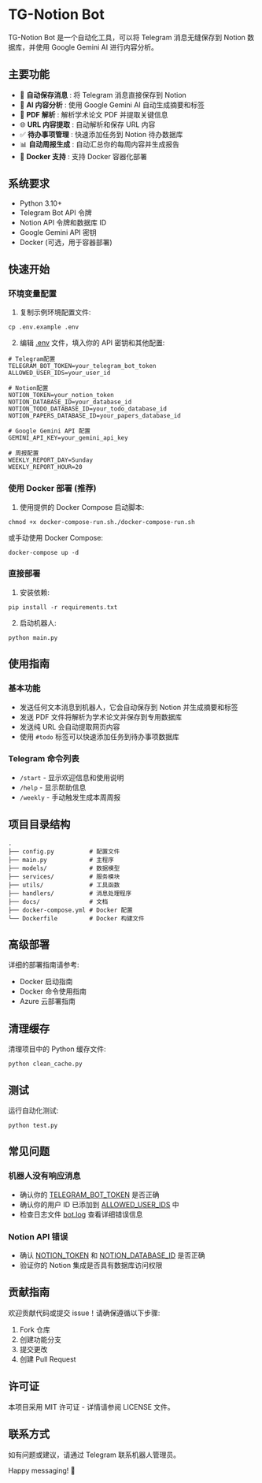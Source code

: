 # TG-Notion Bot

TG-Notion Bot 是一个自动化工具，可以将 Telegram 消息无缝保存到 Notion 数据库，并使用 Google Gemini AI 进行内容分析。

## 主要功能

* 🤖  **自动保存消息** : 将 Telegram 消息直接保存到 Notion
* 🧠  **AI 内容分析** : 使用 Google Gemini AI 自动生成摘要和标签
* 📄  **PDF 解析** : 解析学术论文 PDF 并提取关键信息
* 🌐  **URL 内容提取** : 自动解析和保存 URL 内容
* ✅  **待办事项管理** : 快速添加任务到 Notion 待办数据库
* 📊  **自动周报生成** : 自动汇总你的每周内容并生成报告
* 🐳  **Docker 支持** : 支持 Docker 容器化部署

## 系统要求

* Python 3.10+
* Telegram Bot API 令牌
* Notion API 令牌和数据库 ID
* Google Gemini API 密钥
* Docker (可选，用于容器部署)

## 快速开始

### 环境变量配置

1. 复制示例环境配置文件:

```
cp .env.example .env
```

2. 编辑 [.env](vscode-file://vscode-app/Applications/Visual%20Studio%20Code.app/Contents/Resources/app/out/vs/code/electron-sandbox/workbench/workbench.html) 文件，填入你的 API 密钥和其他配置:

```
# Telegram配置
TELEGRAM_BOT_TOKEN=your_telegram_bot_token
ALLOWED_USER_IDS=your_user_id

# Notion配置
NOTION_TOKEN=your_notion_token
NOTION_DATABASE_ID=your_database_id
NOTION_TODO_DATABASE_ID=your_todo_database_id
NOTION_PAPERS_DATABASE_ID=your_papers_database_id

# Google Gemini API 配置
GEMINI_API_KEY=your_gemini_api_key

# 周报配置
WEEKLY_REPORT_DAY=Sunday
WEEKLY_REPORT_HOUR=20
```

### 使用 Docker 部署 (推荐)

1. 使用提供的 Docker Compose 启动脚本:

```
chmod +x docker-compose-run.sh./docker-compose-run.sh
```


或手动使用 Docker Compose:

```
docker-compose up -d
```

### 直接部署

1. 安装依赖:

```
pip install -r requirements.txt
```

2. 启动机器人:

```
python main.py
```

## 使用指南

### 基本功能

* 发送任何文本消息到机器人，它会自动保存到 Notion 并生成摘要和标签
* 发送 PDF 文件将解析为学术论文并保存到专用数据库
* 发送纯 URL 会自动提取网页内容
* 使用 `#todo` 标签可以快速添加任务到待办事项数据库

### Telegram 命令列表

* `/start` - 显示欢迎信息和使用说明
* `/help` - 显示帮助信息
* `/weekly` - 手动触发生成本周周报

## 项目目录结构

```
.
├── config.py          # 配置文件
├── main.py            # 主程序
├── models/            # 数据模型
├── services/          # 服务模块
├── utils/             # 工具函数
├── handlers/          # 消息处理程序
├── docs/              # 文档
├── docker-compose.yml # Docker 配置
└── Dockerfile         # Docker 构建文件
```

## 高级部署

详细的部署指南请参考:

* Docker 启动指南
* Docker 命令使用指南
* Azure 云部署指南

## 清理缓存

清理项目中的 Python 缓存文件:

```
python clean_cache.py
```

## 测试

运行自动化测试:

```
python test.py
```

## 常见问题

### 机器人没有响应消息

* 确认你的 [TELEGRAM_BOT_TOKEN](vscode-file://vscode-app/Applications/Visual%20Studio%20Code.app/Contents/Resources/app/out/vs/code/electron-sandbox/workbench/workbench.html) 是否正确
* 确认你的用户 ID 已添加到 [ALLOWED_USER_IDS](vscode-file://vscode-app/Applications/Visual%20Studio%20Code.app/Contents/Resources/app/out/vs/code/electron-sandbox/workbench/workbench.html) 中
* 检查日志文件 [bot.log](vscode-file://vscode-app/Applications/Visual%20Studio%20Code.app/Contents/Resources/app/out/vs/code/electron-sandbox/workbench/workbench.html) 查看详细错误信息

### Notion API 错误

* 确认 [NOTION_TOKEN](vscode-file://vscode-app/Applications/Visual%20Studio%20Code.app/Contents/Resources/app/out/vs/code/electron-sandbox/workbench/workbench.html) 和 [NOTION_DATABASE_ID](vscode-file://vscode-app/Applications/Visual%20Studio%20Code.app/Contents/Resources/app/out/vs/code/electron-sandbox/workbench/workbench.html) 是否正确
* 验证你的 Notion 集成是否具有数据库访问权限

## 贡献指南

欢迎贡献代码或提交 issue！请确保遵循以下步骤:

1. Fork 仓库
2. 创建功能分支
3. 提交更改
4. 创建 Pull Request

## 许可证

本项目采用 MIT 许可证 - 详情请参阅 LICENSE 文件。

## 联系方式

如有问题或建议，请通过 Telegram 联系机器人管理员。

Happy messaging! 🚀
